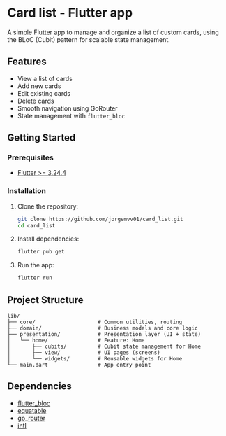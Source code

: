 # Card list - Flutter app

A simple Flutter app to manage and organize a list of custom cards, using the BLoC (Cubit) pattern for scalable state management.

## Features

- View a list of cards
- Add new cards
- Edit existing cards
- Delete cards
- Smooth navigation using GoRouter
- State management with `flutter_bloc`

## Getting Started

### Prerequisites

- [Flutter >= 3.24.4](https://flutter.dev/docs/get-started/install)

### Installation

1. Clone the repository:
    ```bash
    git clone https://github.com/jorgemvv01/card_list.git
    cd card_list
    ```
2. Install dependencies:
    ```bash
    flutter pub get
    ```
3. Run the app:
    ```bash
    flutter run
    ```

## Project Structure

```
lib/
├── core/                    # Common utilities, routing
├── domain/                  # Business models and core logic
├── presentation/            # Presentation layer (UI + state)
│   └── home/                # Feature: Home
│       ├── cubits/          # Cubit state management for Home
│       ├── view/            # UI pages (screens)
│       └── widgets/         # Reusable widgets for Home
└── main.dart                # App entry point
```

## Dependencies

- [flutter_bloc](https://pub.dev/packages/flutter_bloc)
- [equatable](https://pub.dev/packages/equatable)
- [go_router](https://pub.dev/packages/go_router)
- [intl](https://pub.dev/packages/intl)